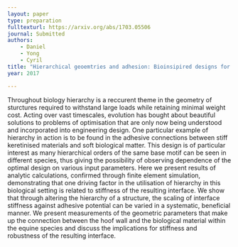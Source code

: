 ```yaml
---
layout: paper
type: preparation
fulltexturl: https://arxiv.org/abs/1703.05506
journal: Submitted
authors:
    - Daniel
    - Yong
    - Cyril
title: "Hierarchical geoemtries and adhesion: Bioinsipired designs for stiff interfaces"
year: 2017

---
```


Throughout biology hierarchy is a reccurent theme in the geometry of sturctures required to withstand large loads while retaining minimal weight cost. 
Acting over vast timescales, evolution has bought about beautiful solutions to problems of optimisation that are only now being understood and incorporated into engineering design. 
One particular example of hierarchy in action is to be found in the adhesive connections between stiff keretinised materials and soft biological matter. 
This design is of particular interest as many hierarchical orders of the same base motif can be seen in different species, thus giving the possibility of observing dependence of the optimal design on various input parameters. 
Here we present results of analytic calculations, confirmed through finite element simulation, demonstrating that one driving factor in the utilisation of hierarchy in this biological setting is related to stiffness of the resulting interface. 
We show that through altering the hierarchy of a structure, the scaling of interface stiffness against adhesive potential can be varied in a systematic, beneficial manner. 
We present measurements of the geometric parameters that make up the connection between the hoof wall and the biological material within the equine species and discuss the implications for stiffness and robustness of the resulting interface. 

